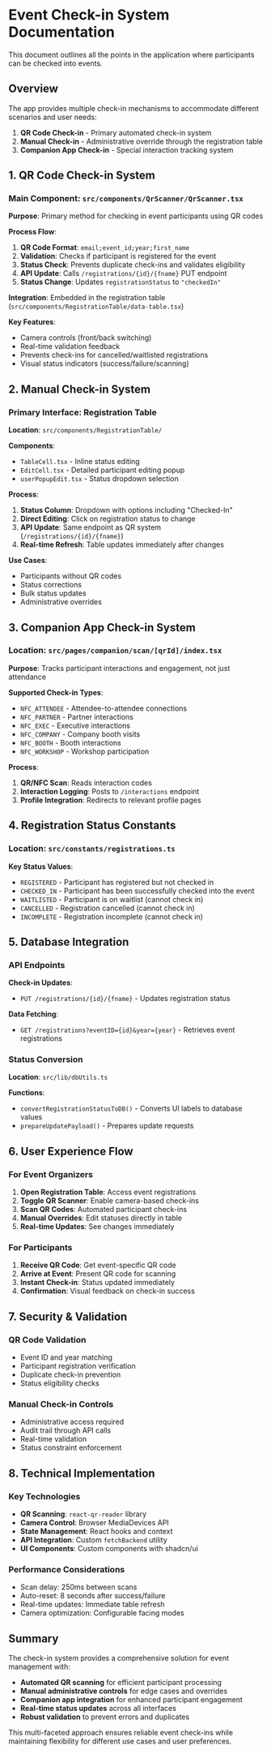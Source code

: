 # Event Check-in System Documentation

This document outlines all the points in the application where participants can be checked into events.

## Overview

The app provides multiple check-in mechanisms to accommodate different scenarios and user needs:

1. **QR Code Check-in** - Primary automated check-in system
2. **Manual Check-in** - Administrative override through the registration table
3. **Companion App Check-in** - Special interaction tracking system

## 1. QR Code Check-in System

### Main Component: `src/components/QrScanner/QrScanner.tsx`

**Purpose**: Primary method for checking in event participants using QR codes

**Process Flow**:

1. **QR Code Format**: `email;event_id;year;first_name`
2. **Validation**: Checks if participant is registered for the event
3. **Status Check**: Prevents duplicate check-ins and validates eligibility
4. **API Update**: Calls `/registrations/{id}/{fname}` PUT endpoint
5. **Status Change**: Updates `registrationStatus` to `"checkedIn"`

**Integration**: Embedded in the registration table (`src/components/RegistrationTable/data-table.tsx`)

**Key Features**:

- Camera controls (front/back switching)
- Real-time validation feedback
- Prevents check-ins for cancelled/waitlisted registrations
- Visual status indicators (success/failure/scanning)

## 2. Manual Check-in System

### Primary Interface: Registration Table

**Location**: `src/components/RegistrationTable/`

**Components**:

- `TableCell.tsx` - Inline status editing
- `EditCell.tsx` - Detailed participant editing popup
- `userPopupEdit.tsx` - Status dropdown selection

**Process**:

1. **Status Column**: Dropdown with options including "Checked-In"
2. **Direct Editing**: Click on registration status to change
3. **API Update**: Same endpoint as QR system (`/registrations/{id}/{fname}`)
4. **Real-time Refresh**: Table updates immediately after changes

**Use Cases**:

- Participants without QR codes
- Status corrections
- Bulk status updates
- Administrative overrides

## 3. Companion App Check-in System

### Location: `src/pages/companion/scan/[qrId]/index.tsx`

**Purpose**: Tracks participant interactions and engagement, not just attendance

**Supported Check-in Types**:

- `NFC_ATTENDEE` - Attendee-to-attendee connections
- `NFC_PARTNER` - Partner interactions
- `NFC_EXEC` - Executive interactions
- `NFC_COMPANY` - Company booth visits
- `NFC_BOOTH` - Booth interactions
- `NFC_WORKSHOP` - Workshop participation

**Process**:

1. **QR/NFC Scan**: Reads interaction codes
2. **Interaction Logging**: Posts to `/interactions` endpoint
3. **Profile Integration**: Redirects to relevant profile pages

## 4. Registration Status Constants

### Location: `src/constants/registrations.ts`

**Key Status Values**:

- `REGISTERED` - Participant has registered but not checked in
- `CHECKED_IN` - Participant has been successfully checked into the event
- `WAITLISTED` - Participant is on waitlist (cannot check in)
- `CANCELLED` - Registration cancelled (cannot check in)
- `INCOMPLETE` - Registration incomplete (cannot check in)

## 5. Database Integration

### API Endpoints

**Check-in Updates**:

- `PUT /registrations/{id}/{fname}` - Updates registration status

**Data Fetching**:

- `GET /registrations?eventID={id}&year={year}` - Retrieves event registrations

### Status Conversion

**Location**: `src/lib/dbUtils.ts`

**Functions**:

- `convertRegistrationStatusToDB()` - Converts UI labels to database values
- `prepareUpdatePayload()` - Prepares update requests

## 6. User Experience Flow

### For Event Organizers

1. **Open Registration Table**: Access event registrations
2. **Toggle QR Scanner**: Enable camera-based check-ins
3. **Scan QR Codes**: Automated participant check-ins
4. **Manual Overrides**: Edit statuses directly in table
5. **Real-time Updates**: See changes immediately

### For Participants

1. **Receive QR Code**: Get event-specific QR code
2. **Arrive at Event**: Present QR code for scanning
3. **Instant Check-in**: Status updated immediately
4. **Confirmation**: Visual feedback on check-in success

## 7. Security & Validation

### QR Code Validation

- Event ID and year matching
- Participant registration verification
- Duplicate check-in prevention
- Status eligibility checks

### Manual Check-in Controls

- Administrative access required
- Audit trail through API calls
- Real-time validation
- Status constraint enforcement

## 8. Technical Implementation

### Key Technologies

- **QR Scanning**: `react-qr-reader` library
- **Camera Control**: Browser MediaDevices API
- **State Management**: React hooks and context
- **API Integration**: Custom `fetchBackend` utility
- **UI Components**: Custom components with shadcn/ui

### Performance Considerations

- Scan delay: 250ms between scans
- Auto-reset: 8 seconds after success/failure
- Real-time updates: Immediate table refresh
- Camera optimization: Configurable facing modes

## Summary

The check-in system provides a comprehensive solution for event management with:

- **Automated QR scanning** for efficient participant processing
- **Manual administrative controls** for edge cases and overrides
- **Companion app integration** for enhanced participant engagement
- **Real-time status updates** across all interfaces
- **Robust validation** to prevent errors and duplicates

This multi-faceted approach ensures reliable event check-ins while maintaining flexibility for different use cases and user preferences.
